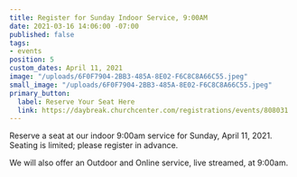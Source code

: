 ```yaml
---
title: Register for Sunday Indoor Service, 9:00AM
date: 2021-03-16 14:06:00 -07:00
published: false
tags:
- events
position: 5
custom_dates: April 11, 2021
image: "/uploads/6F0F7904-2BB3-485A-8E02-F6C8C8A66C55.jpeg"
small_image: "/uploads/6F0F7904-2BB3-485A-8E02-F6C8C8A66C55.jpeg"
primary_button:
  label: Reserve Your Seat Here
  link: https://daybreak.churchcenter.com/registrations/events/808031
---
```


Reserve a seat at our indoor 9:00am service for Sunday, April 11, 2021.  Seating is limited; please register in advance.

We will also offer an Outdoor and Online service, live streamed, at 9:00am.